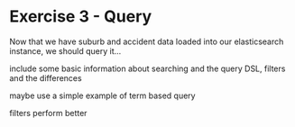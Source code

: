 # Exercise 3 - Query

Now that we have suburb and accident data loaded into our elasticsearch instance, we should query it...

<todo>
include some basic information about searching and the query DSL, filters and the differences

maybe use a simple example of term based query

filters perform better
</todo>

